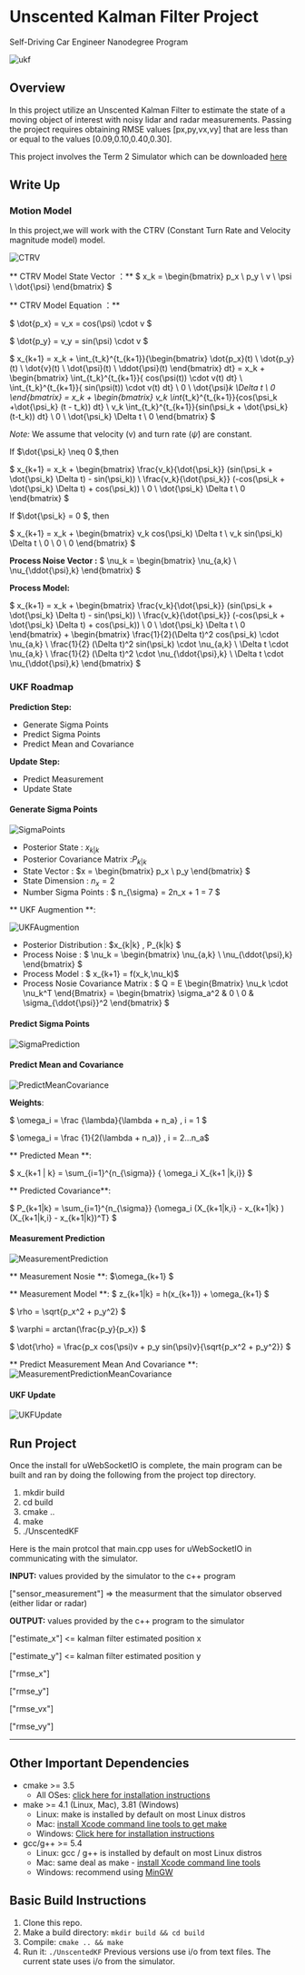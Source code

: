 # Unscented Kalman Filter Project
Self-Driving Car Engineer Nanodegree Program

![ukf](./writeup/UKFDataset1.jpg)

## Overview

In this project utilize an Unscented Kalman Filter to estimate the state of a moving object of interest with noisy lidar and radar measurements. Passing the project requires obtaining RMSE values [px,py,vx,vy] that are less than or equal to the values [0.09,0.10,0.40,0.30]. 

This project involves the Term 2 Simulator which can be downloaded [here](https://github.com/udacity/self-driving-car-sim/releases)

## Write Up

### Motion Model

In this project,we will work with the CTRV (Constant Turn Rate and Velocity magnitude model) model.

![CTRV](./writeup/CTRVModel.jpg)

** CTRV Model State Vector ：** $ x_k =  \begin{bmatrix} p_x \\ p_y \\ v \\ \psi \\ \dot{\psi} \end{bmatrix} $

** CTRV Model Equation ：**

$ \dot{p_x} = v_x = cos(\psi) \cdot v $

$ \dot{p_y} = v_y = sin(\psi) \cdot v $

$ x_{k+1} = x_k + \int_{t_k}^{t_{k+1}}{\begin{bmatrix} \dot{p_x}(t) \\ \dot{p_y}(t) \\ \dot{v}(t) \\ \dot{\psi}(t) \\ \ddot{\psi}(t) \end{bmatrix} dt}  = x_k + \begin{bmatrix} \int_{t_k}^{t_{k+1}}{ cos(\psi(t)) \cdot v(t) dt} \\ \int_{t_k}^{t_{k+1}}{ sin(\psi(t)) \cdot v(t) dt} \\ 0 \\ \dot{\psi}_k \Delta t \\ 0  \end{bmatrix}  = x_k + \begin{bmatrix} v_k \int_{t_k}^{t_{k+1}}{cos(\psi_k +\dot{\psi_k} (t - t_k)) dt} \\ v_k \int_{t_k}^{t_{k+1}}{sin(\psi_k + \dot{\psi_k}(t-t_k)) dt} \\ 0 \\ \dot{\psi_k} \Delta t \\ 0 \end{bmatrix} $

*Note:* We assume that velocity (v) and turn rate ($\dot{\psi}$) are constant.

If $\dot{\psi_k} \neq 0 $,then 

$ x_{k+1} = x_k + \begin{bmatrix} \frac{v_k}{\dot{\psi_k}} (sin(\psi_k + \dot{\psi_k} \Delta t) - sin(\psi_k)) \\ \frac{v_k}{\dot{\psi_k}} (-cos(\psi_k + \dot{\psi_k} \Delta t) + cos(\psi_k)) \\ 0 \\ \dot{\psi_k} \Delta t \\ 0 \end{bmatrix} $

If $\dot{\psi_k} = 0 $, then 

$ x_{k+1} = x_k + \begin{bmatrix} v_k cos(\psi_k) \Delta t \\ v_k sin(\psi_k) \Delta t \\ 0 \\ 0 \\ 0 \end{bmatrix} $


**Process Noise Vector :** $ \nu_k = \begin{bmatrix} \nu_{a,k} \\ \nu_{\ddot{\psi},k} \end{bmatrix} $

**Process Model:**

$ x_{k+1} = x_k + \begin{bmatrix} \frac{v_k}{\dot{\psi_k}} (sin(\psi_k + \dot{\psi_k} \Delta t) - sin(\psi_k)) \\ \frac{v_k}{\dot{\psi_k}} (-cos(\psi_k + \dot{\psi_k} \Delta t) + cos(\psi_k)) \\ 0 \\ \dot{\psi_k} \Delta t \\ 0 \end{bmatrix}  + \begin{bmatrix} \frac{1}{2}(\Delta t)^2 cos(\psi_k) \cdot \nu_{a,k} \\ \frac{1}{2} (\Delta t)^2 sin(\psi_k) \cdot \nu_{a,k} \\ \Delta t \cdot \nu_{a,k} \\ \frac{1}{2} (\Delta t)^2 \cdot \nu_{\ddot{\psi},k} \\ \Delta t \cdot \nu_{\ddot{\psi},k}  \end{bmatrix} $

### UKF Roadmap

**Prediction Step:**

* Generate Sigma Points
* Predict Sigma Points
* Predict Mean and Covariance

**Update Step:**

* Predict Measurement 
* Update State


#### Generate Sigma Points

![SigmaPoints](./writeup/SigmaPoints.jpg)

* Posterior State : $x_{k|k}$
* Posterior Covariance Matrix :$P_{k|k}$
* State Vector : $x = \begin{bmatrix} p_x \\ p_y \end{bmatrix} $
* State Dimension : $n_x = 2$
* Number Sigma Points : $ n_{\sigma} = 2n_x + 1 = 7 $

** UKF Augmention **:

![UKFAugmention](./writeup/UKFAugmention.jpg)

* Posterior Distribution : $x_{k|k} , P_{k|k} $
* Process Noise : $ \nu_k = \begin{bmatrix} \nu_{a,k} \\ \nu_{\ddot{\psi},k} \end{bmatrix} $
* Process Model : $ x_{k+1} = f(x_k,\nu_k)$
* Process Nosie Covariance Matrix : $ Q = E \begin{Bmatrix} \nu_k \cdot \nu_k^T \end{Bmatrix}  = \begin{bmatrix} \sigma_a^2 & 0 \\ 0 & \sigma_{\ddot{\psi}}^2 \end{bmatrix} $

#### Predict Sigma Points

![SigmaPrediction](./writeup/SigmaPredict.jpg)


#### Predict Mean and Covariance

![PredictMeanCovariance](./writeup/PredictMeanCovariance.jpg)

**Weights**:

$ \omega_i = \frac {\lambda}{\lambda + n_a} , i = 1 $

$ \omega_i = \frac {1}{2(\lambda + n_a)} , i = 2...n_a$

** Predicted Mean **:

$ x_{k+1 | k} = \sum_{i=1}^{n_{\sigma}} { \omega_i X_{k+1 |k,i}} $

** Predicted Covariance**:

$ P_{k+1|k} = \sum_{i=1}^{n_{\sigma}} {\omega_i (X_{k+1|k,i} - x_{k+1|k} )(X_{k+1|k,i} - x_{k+1|k})^T} $


#### Measurement Prediction

![MeasurementPrediction](./writeup/MeasurementPredict.jpg)

** Measurement Nosie **: $\omega_{k+1} $

** Measurement Model **: $ z_{k+1|k} = h(x_{k+1}) + \omega_{k+1} $

$ \rho =  \sqrt{p_x^2 + p_y^2} $

$ \varphi = arctan(\frac{p_y}{p_x})  $

$ \dot{\rho} = \frac{p_x cos(\psi)v + p_y sin(\psi)v}{\sqrt{p_x^2 + p_y^2}} $

** Predict Measurement Mean And Covariance **:
![MeasurementPredictionMeanCovariance](./writeup/MeasurementPredictMeanCovariance.jpg)

#### UKF Update

![UKFUpdate](./writeup/UKFUpdate.jpg)




## Run Project

Once the install for uWebSocketIO is complete, the main program can be built and ran by doing the following from the project top directory.

1. mkdir build
2. cd build
3. cmake ..
4. make
5. ./UnscentedKF

Here is the main protcol that main.cpp uses for uWebSocketIO in communicating with the simulator.

**INPUT:** values provided by the simulator to the c++ program

["sensor_measurement"] => the measurment that the simulator observed (either lidar or radar)

**OUTPUT:** values provided by the c++ program to the simulator

["estimate_x"] <= kalman filter estimated position x

["estimate_y"] <= kalman filter estimated position y

["rmse_x"]

["rmse_y"]

["rmse_vx"]

["rmse_vy"]

---

## Other Important Dependencies
* cmake >= 3.5
  * All OSes: [click here for installation instructions](https://cmake.org/install/)
* make >= 4.1 (Linux, Mac), 3.81 (Windows)
  * Linux: make is installed by default on most Linux distros
  * Mac: [install Xcode command line tools to get make](https://developer.apple.com/xcode/features/)
  * Windows: [Click here for installation instructions](http://gnuwin32.sourceforge.net/packages/make.htm)
* gcc/g++ >= 5.4
  * Linux: gcc / g++ is installed by default on most Linux distros
  * Mac: same deal as make - [install Xcode command line tools](https://developer.apple.com/xcode/features/)
  * Windows: recommend using [MinGW](http://www.mingw.org/)

## Basic Build Instructions

1. Clone this repo.
2. Make a build directory: `mkdir build && cd build`
3. Compile: `cmake .. && make`
4. Run it: `./UnscentedKF` Previous versions use i/o from text files.  The current state uses i/o
from the simulator.
